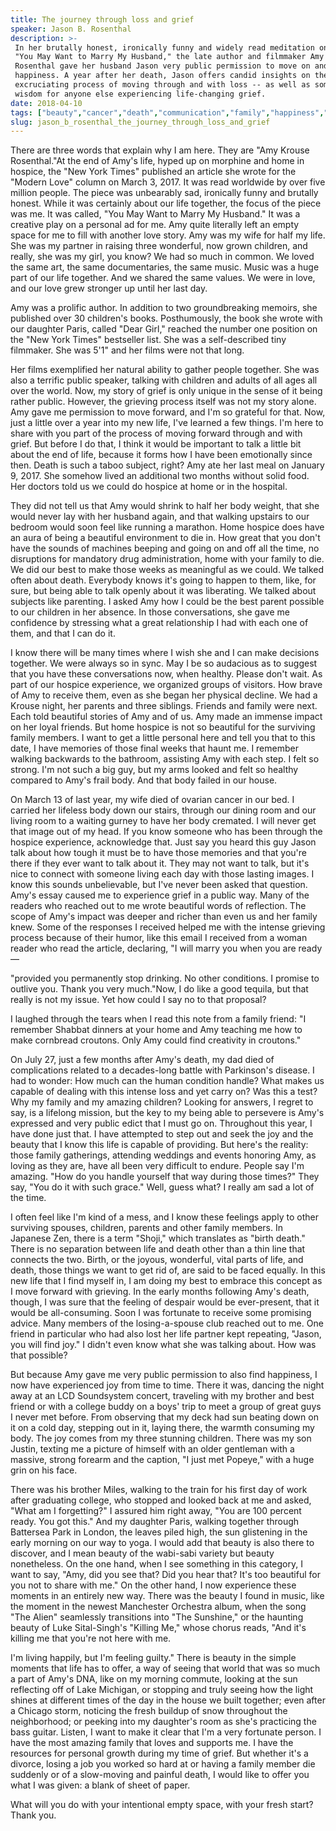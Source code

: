 ```yaml
---
title: The journey through loss and grief
speaker: Jason B. Rosenthal
description: >-
 In her brutally honest, ironically funny and widely read meditation on death,
 "You May Want to Marry My Husband," the late author and filmmaker Amy Krouse
 Rosenthal gave her husband Jason very public permission to move on and find
 happiness. A year after her death, Jason offers candid insights on the often
 excruciating process of moving through and with loss -- as well as some quiet
 wisdom for anyone else experiencing life-changing grief.
date: 2018-04-10
tags: ["beauty","cancer","death","communication","family","happiness","illness","humanity","love","life","personal-growth","parenting","writing","relationships"]
slug: jason_b_rosenthal_the_journey_through_loss_and_grief
---
```


There are three words that explain why I am here. They are "Amy Krouse Rosenthal."At the
end of Amy's life, hyped up on morphine and home in hospice, the "New York Times"
published an article she wrote for the "Modern Love" column on March 3, 2017. It was read
worldwide by over five million people. The piece was unbearably sad, ironically funny and
brutally honest. While it was certainly about our life together, the focus of the piece
was me. It was called, "You May Want to Marry My Husband." It was a creative play on a
personal ad for me. Amy quite literally left an empty space for me to fill with another
love story. Amy was my wife for half my life. She was my partner in raising three
wonderful, now grown children, and really, she was my girl, you know? We had so much in
common. We loved the same art, the same documentaries, the same music. Music was a huge
part of our life together. And we shared the same values. We were in love, and our love
grew stronger up until her last day.

Amy was a prolific author. In addition to two groundbreaking memoirs, she published over
30 children's books. Posthumously, the book she wrote with our daughter Paris, called
"Dear Girl," reached the number one position on the "New York Times" bestseller list. She
was a self-described tiny filmmaker. She was 5'1" and her films were not that
long.

Her films exemplified her natural ability to gather people together. She was also a
terrific public speaker, talking with children and adults of all ages all over the
world. Now, my story of grief is only unique in the sense of it being rather public.
However, the grieving process itself was not my story alone. Amy gave me permission to
move forward, and I'm so grateful for that. Now, just a little over a year into my new
life, I've learned a few things. I'm here to share with you part of the process of moving
forward through and with grief. But before I do that, I think it would be important to
talk a little bit about the end of life, because it forms how I have been emotionally
since then. Death is such a taboo subject, right? Amy ate her last meal on January 9, 2017.
She somehow lived an additional two months without solid food. Her doctors told us we
could do hospice at home or in the hospital.

They did not tell us that Amy would shrink to half her body weight, that she would never
lay with her husband again, and that walking upstairs to our bedroom would soon feel like
running a marathon. Home hospice does have an aura of being a beautiful environment to die
in. How great that you don't have the sounds of machines beeping and going on and off all
the time, no disruptions for mandatory drug administration, home with your family to
die. We did our best to make those weeks as meaningful as we could. We talked often about
death. Everybody knows it's going to happen to them, like, for sure, but being able to
talk openly about it was liberating. We talked about subjects like parenting. I asked Amy
how I could be the best parent possible to our children in her absence. In those
conversations, she gave me confidence by stressing what a great relationship I had with
each one of them, and that I can do it.

I know there will be many times where I wish she and I can make decisions together. We
were always so in sync. May I be so audacious as to suggest that you have these
conversations now, when healthy. Please don't wait. As part of our hospice experience, we
organized groups of visitors. How brave of Amy to receive them, even as she began her
physical decline. We had a Krouse night, her parents and three siblings. Friends and
family were next. Each told beautiful stories of Amy and of us. Amy made an immense impact
on her loyal friends. But home hospice is not so beautiful for the surviving family
members. I want to get a little personal here and tell you that to this date, I have
memories of those final weeks that haunt me. I remember walking backwards to the bathroom,
assisting Amy with each step. I felt so strong. I'm not such a big guy, but my arms looked
and felt so healthy compared to Amy's frail body. And that body failed in our
house.

On March 13 of last year, my wife died of ovarian cancer in our bed. I carried her
lifeless body down our stairs, through our dining room and our living room to a waiting
gurney to have her body cremated. I will never get that image out of my head. If you know
someone who has been through the hospice experience, acknowledge that. Just say you heard
this guy Jason talk about how tough it must be to have those memories and that you're
there if they ever want to talk about it. They may not want to talk, but it's nice to
connect with someone living each day with those lasting images. I know this sounds
unbelievable, but I've never been asked that question. Amy's essay caused me to experience
grief in a public way. Many of the readers who reached out to me wrote beautiful words of
reflection. The scope of Amy's impact was deeper and richer than even us and her family
knew. Some of the responses I received helped me with the intense grieving process because
of their humor, like this email I received from a woman reader who read the article,
declaring, "I will marry you when you are ready —

"provided you permanently stop drinking. No other conditions. I promise to outlive you.
Thank you very much."Now, I do like a good tequila, but that really is not my issue. Yet
how could I say no to that proposal?

I laughed through the tears when I read this note from a family friend: "I remember
Shabbat dinners at your home and Amy teaching me how to make cornbread croutons. Only Amy
could find creativity in croutons."

On July 27, just a few months after Amy's death, my dad died of complications related to a
decades-long battle with Parkinson's disease. I had to wonder: How much can the human
condition handle? What makes us capable of dealing with this intense loss and yet carry
on? Was this a test? Why my family and my amazing children? Looking for answers, I regret
to say, is a lifelong mission, but the key to my being able to persevere is Amy's
expressed and very public edict that I must go on. Throughout this year, I have done just
that. I have attempted to step out and seek the joy and the beauty that I know this life
is capable of providing. But here's the reality: those family gatherings, attending
weddings and events honoring Amy, as loving as they are, have all been very difficult to
endure. People say I'm amazing. "How do you handle yourself that way during those times?"
They say, "You do it with such grace." Well, guess what? I really am sad a lot of the
time.

I often feel like I'm kind of a mess, and I know these feelings apply to other surviving
spouses, children, parents and other family members. In Japanese Zen, there is a term
"Shoji," which translates as "birth death." There is no separation between life and death
other than a thin line that connects the two. Birth, or the joyous, wonderful, vital parts
of life, and death, those things we want to get rid of, are said to be faced equally. In
this new life that I find myself in, I am doing my best to embrace this concept as I move
forward with grieving. In the early months following Amy's death, though, I was sure that
the feeling of despair would be ever-present, that it would be all-consuming. Soon I was
fortunate to receive some promising advice. Many members of the losing-a-spouse club
reached out to me. One friend in particular who had also lost her life partner kept
repeating, "Jason, you will find joy." I didn't even know what she was talking about. How
was that possible?

But because Amy gave me very public permission to also find happiness, I now have
experienced joy from time to time. There it was, dancing the night away at an LCD
Soundsystem concert, traveling with my brother and best friend or with a college buddy on
a boys' trip to meet a group of great guys I never met before. From observing that my deck
had sun beating down on it on a cold day, stepping out in it, laying there, the warmth
consuming my body. The joy comes from my three stunning children. There was my son Justin,
texting me a picture of himself with an older gentleman with a massive, strong forearm and
the caption, "I just met Popeye," with a huge grin on his face.

There was his brother Miles, walking to the train for his first day of work after
graduating college, who stopped and looked back at me and asked, "What am I forgetting?" I
assured him right away, "You are 100 percent ready. You got this." And my daughter Paris,
walking together through Battersea Park in London, the leaves piled high, the sun
glistening in the early morning on our way to yoga. I would add that beauty is also there
to discover, and I mean beauty of the wabi-sabi variety but beauty nonetheless. On the one
hand, when I see something in this category, I want to say, "Amy, did you see that? Did
you hear that? It's too beautiful for you not to share with me." On the other hand, I now
experience these moments in an entirely new way. There was the beauty I found in music,
like the moment in the newest Manchester Orchestra album, when the song "The Alien"
seamlessly transitions into "The Sunshine," or the haunting beauty of Luke Sital-Singh's
"Killing Me," whose chorus reads, "And it's killing me that you're not here with
me.

I'm living happily, but I'm feeling guilty." There is beauty in the simple moments that
life has to offer, a way of seeing that world that was so much a part of Amy's DNA, like
on my morning commute, looking at the sun reflecting off of Lake Michigan, or stopping and
truly seeing how the light shines at different times of the day in the house we built
together; even after a Chicago storm, noticing the fresh buildup of snow throughout the
neighborhood; or peeking into my daughter's room as she's practicing the bass
guitar. Listen, I want to make it clear that I'm a very fortunate person. I have the most
amazing family that loves and supports me. I have the resources for personal growth during
my time of grief. But whether it's a divorce, losing a job you worked so hard at or having
a family member die suddenly or of a slow-moving and painful death, I would like to offer
you what I was given: a blank of sheet of paper.

What will you do with your intentional empty space, with your fresh start? Thank
you.

<!--
ad_duration=3.33
comment_count=61
event="TED2018"
external_start_time=0
has_talk_citation=0
intro_duration=11.82
is_subtitle_required="False"
is_talk_featured="True"
language="en"
language_swap="False"
native_language="en"
number_of_related_talks=6
number_of_speakers=1
number_of_subtitled_videos=18
number_of_tags=14
number_of_talk_download_languages=18
number_of_talk_more_resources=3
number_of_talk_recommendations=1
number_of_talks_take_actions=2
post_ad_duration=0.83
published_timestamp="2018-06-12 14:53:00"
recording_date="2018-04-10"
speaker_description="Advocate, artist"
speaker_is_published=1
speaker_name="Jason B. Rosenthal"
talk_name="The journey through loss and grief"
talk_recommendations_blurb="More resources curated by Jason B. Rosenthal"
talks_tags=["beauty","cancer","death","communication","family","happiness","illness","humanity","love","life","personal-growth","parenting","writing","relationships"]
url_audio="https://download.ted.com/talks/JasonBRosenthal_2018.mp3?apikey=acme-roadrunner"
url_photo_speaker="https://pe.tedcdn.com/images/ted/883ac3cf03471cba1429834cdd96b935621fa18e_254x191.jpg"
url_photo_talk="https://s3.amazonaws.com/talkstar-photos/uploads/a0351c33-d2a7-489b-8de3-335f2c24c575/JasonRosenthal_2018-embed.jpg"
url_webpage="https://www.ted.com/talks/jason_b_rosenthal_the_journey_through_loss_and_grief"
video_type_name="TED Stage Talk"
-->